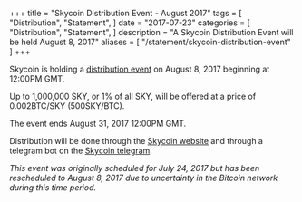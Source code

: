+++
title = "Skycoin Distribution Event - August 2017"
tags = [
    "Distribution",
    "Statement",
]
date = "2017-07-23"
categories = [
    "Distribution",
    "Statement",
]
description = "A Skycoin Distribution Event will be held August 8, 2017"
aliases = [
	"/statement/skycoin-distribution-event"
]
+++

Skycoin is holding a [distribution event](https://www.skycoin.net/distribution/) on August 8, 2017 beginning at 12:00PM GMT.

Up to 1,000,000 SKY, or 1% of all SKY, will be offered at a price of 0.002BTC/SKY (500SKY/BTC).

The event ends August 31, 2017 12:00PM GMT.

Distribution will be done through the [Skycoin website](https://www.skycoin.net/) and through a telegram bot on the [Skycoin telegram](https://t.me/Skycoin).

*This event was originally scheduled for July 24, 2017 but has been rescheduled to August 8, 2017 due to uncertainty in the Bitcoin network during this time period.*
